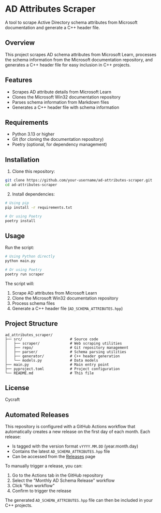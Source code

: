 # AD Attributes Scraper

A tool to scrape Active Directory schema attributes from Microsoft documentation and generate a C++ header file.

## Overview

This project scrapes AD schema attributes from Microsoft Learn, processes the schema information from the Microsoft documentation repository, and generates a C++ header file for easy inclusion in C++ projects.

## Features

- Scrapes AD attribute details from Microsoft Learn
- Clones the Microsoft Win32 documentation repository
- Parses schema information from Markdown files
- Generates a C++ header file with schema information

## Requirements

- Python 3.13 or higher
- Git (for cloning the documentation repository)
- Poetry (optional, for dependency management)

## Installation

1. Clone this repository:
```bash
git clone https://github.com/your-username/ad-attributes-scraper.git
cd ad-attributes-scraper
```

2. Install dependencies:
```bash
# Using pip
pip install -r requirements.txt

# Or using Poetry
poetry install
```

## Usage

Run the script:
```bash
# Using Python directly
python main.py

# Or using Poetry
poetry run scraper
```

The script will:
1. Scrape AD attributes from Microsoft Learn
2. Clone the Microsoft Win32 documentation repository
3. Process schema files
4. Generate a C++ header file (`AD_SCHEMA_ATTRIBUTES.hpp`)

## Project Structure

```
ad_attributes_scraper/
├── src/                      # Source code
│   ├── scraper/              # Web scraping utilities
│   ├── repo/                 # Git repository management
│   ├── parser/               # Schema parsing utilities
│   ├── generator/            # C++ header generation
│   └── models.py             # Data models
├── main.py                   # Main entry point
├── pyproject.toml            # Project configuration
└── README.md                 # This file
```

## License

Cycraft 

## Automated Releases

This repository is configured with a GitHub Actions workflow that automatically creates a new release on the first day of each month. Each release:

- Is tagged with the version format `vYYYY.MM.DD` (year.month.day)
- Contains the latest `AD_SCHEMA_ATTRIBUTES.hpp` file
- Can be accessed from the [Releases](https://github.com/cycraft/ad_attributes_scraper/releases) page

To manually trigger a release, you can:

1. Go to the Actions tab in the GitHub repository
2. Select the "Monthly AD Schema Release" workflow
3. Click "Run workflow"
4. Confirm to trigger the release

The generated `AD_SCHEMA_ATTRIBUTES.hpp` file can then be included in your C++ projects. 